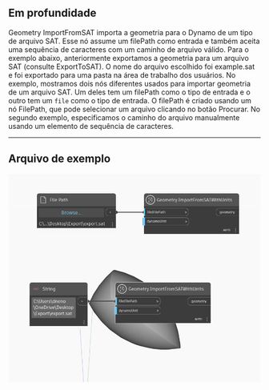 ## Em profundidade
Geometry ImportFromSAT importa a geometria para o Dynamo de um tipo de arquivo SAT. Esse nó assume um filePath como entrada e também aceita uma sequência de caracteres com um caminho de arquivo válido. Para o exemplo abaixo, anteriormente exportamos a geometria para um arquivo SAT (consulte ExportToSAT). O nome do arquivo escolhido foi example.sat e foi exportado para uma pasta na área de trabalho dos usuários. No exemplo, mostramos dois nós diferentes usados para importar geometria de um arquivo SAT. Um deles tem um filePath como o tipo de entrada e o outro tem um `file` como o tipo de entrada. O filePath é criado usando um nó FilePath, que pode selecionar um arquivo clicando no botão Procurar. No segundo exemplo, especificamos o caminho do arquivo manualmente usando um elemento de sequência de caracteres.
___
## Arquivo de exemplo

![ImportFromSAT (filePath)](./Autodesk.DesignScript.Geometry.Geometry.ImportFromSAT(filePath)_img.jpg)

